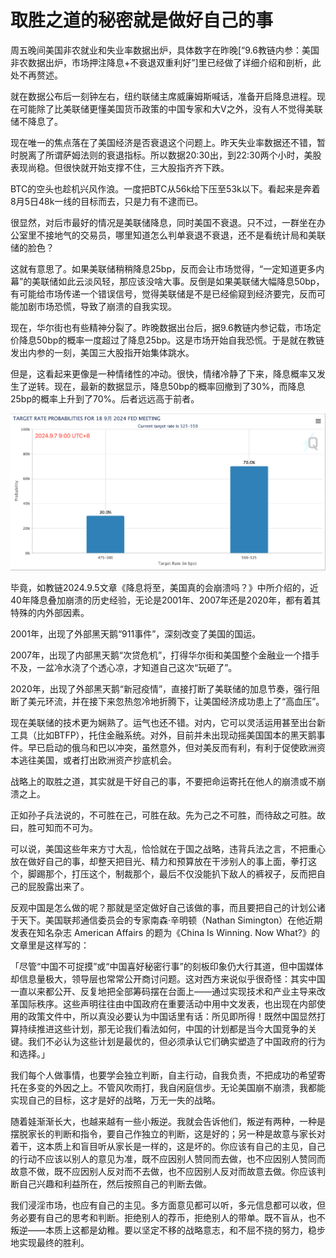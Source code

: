 # 取胜之道的秘密就是做好自己的事

周五晚间美国非农就业和失业率数据出炉，具体数字在昨晚[“9.6教链内参：美国非农数据出炉，市场押注降息+不衰退双重利好”]里已经做了详细介绍和剖析，此处不再赘述。

就在数据公布后一刻钟左右，纽约联储主席威廉姆斯喊话，准备开启降息进程。现在可能除了比美联储更懂美国货币政策的中国专家和大V之外，没有人不觉得美联储不降息了。

现在唯一的焦点落在了美国经济是否衰退这个问题上。昨天失业率数据还不错，暂时脱离了所谓萨姆法则的衰退指标。所以数据20:30出，到22:30两个小时，美股表现尚稳。但很快就开始支撑不住，三大股指齐齐下跌。

BTC的空头也趁机兴风作浪。一度把BTC从56k给下压至53k以下。看起来是奔着8月5日48k一线的目标而去，只是力有不逮而已。

很显然，对后市最好的情况是美联储降息，同时美国不衰退。只不过，一群坐在办公室里不接地气的交易员，哪里知道怎么判单衰退不衰退，还不是看统计局和美联储的脸色？

这就有意思了。如果美联储稍稍降息25bp，反而会让市场觉得，“一定知道更多内幕”的美联储如此云淡风轻，那应该没啥大事。反倒是如果美联储大幅降息50bp，有可能给市场传递一个错误信号，觉得美联储是不是已经偷窥到经济要完，反而可能加剧市场恐慌，导致了崩溃的自我实现。

现在，华尔街也有些精神分裂了。昨晚数据出台后，据9.6教链内参记载，市场定价降息50bp的概率一度超过了降息25bp。这是市场开始自我恐慌。于是就在教链发出内参的一刻，美国三大股指开始集体跳水。

但是，这看起来更像是一种情绪性的冲动。很快，情绪冷静了下来，降息概率又发生了逆转。现在，最新的数据显示，降息50bp的概率回撤到了30%，而降息25bp的概率上升到了70%。后者远远高于前者。

![](2024-09-07-A01.png)

毕竟，如教链2024.9.5文章《降息将至，美国真的会崩溃吗？》中所介绍的，近40年降息叠加崩溃的历史经验，无论是2001年、2007年还是2020年，都有着其特殊的内外部因素。

2001年，出现了外部黑天鹅“911事件”，深刻改变了美国的国运。

2007年，出现了内部黑天鹅“次贷危机”，打得华尔街和美国整个金融业一个措手不及，一盆冷水浇了个透心凉，才知道自己这次“玩砸了”。

2020年，出现了外部黑天鹅“新冠疫情”，直接打断了美联储的加息节奏，强行阻断了美元环流，并在接下来忽热忽冷地折腾下，让美国经济成功患上了“高血压”。

现在美联储的技术更为娴熟了。运气也还不错。对内，它可以灵活运用甚至出台新工具（比如BTFP），托住金融系统。对外，目前并未出现动摇美国国本的黑天鹅事件。早已启动的俄乌和巴以冲突，虽然意外，但对美反而有利，有利于促使欧洲资本逃往美国，或者打出欧洲资产抄底机会。

战略上的取胜之道，其实就是干好自己的事，不要把命运寄托在他人的崩溃或不崩溃之上。

正如孙子兵法说的，不可胜在己，可胜在敌。先为己之不可胜，而待敌之可胜。故曰，胜可知而不可为。

可以说，美国这些年来方寸大乱，恰恰就在于国之战略，违背兵法之言，不把重心放在做好自己的事，却整天把目光、精力和预算放在干涉别人的事上面，拳打这个，脚踢那个，打压这个，制裁那个，最后不仅没能扒下敌人的裤衩子，反而把自己的屁股露出来了。

反观中国是怎么做的呢？那就是坚定做好自己该做的事，而且要把自己的计划公诸于天下。美国联邦通信委员会的专家南森·辛明顿（Nathan Simington）在他近期发表在知名杂志 American Affairs 的题为《China Is Winning. Now What?》的文章里是这样写的：

「尽管“中国不可捉摸”或“中国喜好秘密行事”的刻板印象仍大行其道，但中国媒体却信息量极大，领导层也常常公开商讨问题。这对西方来说似乎很奇怪：其实中国一直以来都公开、反复地把全部筹码摆在台面上——通过实现技术和产业主导来改革国际秩序。这些声明往往由中国政府在重要活动中用中文发表，也出现在内部使用的政策文件中，所以真没必要认为中国话里有话：所见即所得！既然中国显然打算持续推进这些计划，那无论我们看法如何，中国的计划都是当今大国竞争的关键。我们不必认为这些计划是最优的，但必须承认它们确实塑造了中国政府的行为和选择。」

我们每个人做事情，也要学会独立判断，自主行动，自我负责，不把成功的希望寄托在多变的外因之上。不管风吹雨打，我自闲庭信步。无论美国崩不崩溃，我都能实现自己的目标，这才是好的战略，万无一失的战略。

随着娃渐渐长大，也越来越有一些小叛逆。我就会告诉他们，叛逆有两种，一种是摆脱家长的判断和指令，要自己作独立的判断，这是好的；另一种是故意与家长对着干，这本质上和盲目听从家长是一样的，这是坏的。你应该有自己的主见，自己的行动不应该以别人的意见为准，既不应因别人赞同而去做，也不应因别人赞同而故意不做，既不应因别人反对而不去做，也不应因别人反对而故意去做。你应该判断自己兴趣和利益所在，然后按照自己的判断去做。

我们浸淫市场，也应有自己的主见。多方面意见都可以听，多元信息都可以收，但务必要有自己的思考和判断。拒绝别人的荐币，拒绝别人的带单。既不盲从，也不叛逆——本质上这都是幼稚。要以坚定不移的战略意志，和不屈不挠的努力，稳步地实现最终的胜利。
